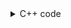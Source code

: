 <details><summary>C++ code</summary>

Runtime: `292 ms`, faster than `34.13%`.<br>
Memory Usage: `20.5 MB`, less than `82.93%`.

![](assets/20221202121202.png)

</details>
